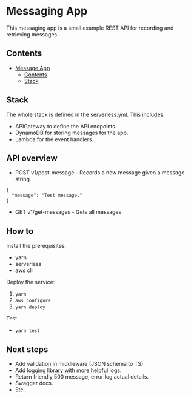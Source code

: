 # Messaging App

This messaging app is a small example REST API for recording and retrieving messages.

## Contents

- [Message App](#messaging-app)
  - [Contents](#contents)
  - [Stack](#stack)

## Stack

The whole stack is defined in the serverless.yml. This includes:
- APIGateway to define the API endpoints.
- DynamoDB for storing messages for the app.
- Lambda for the event handlers.

## API overview

- POST v1/post-message - Records a new message given a message string.
```
{
  "message": "Test message."
}
```
- GET v1/get-messages - Gets all messages.

## How to

Install the prerequisites:
- yarn
- serverless
- aws cli

Deploy the service:
1. `yarn`
2. `aws configure`
3. `yarn deploy`

Test
- `yarn test`

## Next steps

- Add validation in middleware (JSON schema to TS).
- Add logging library with more helpful logs.
- Return friendly 500 message, error log actual details.
- Swagger docs.
- Etc.
